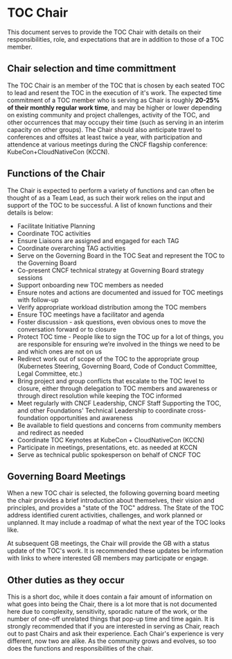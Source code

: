 # TOC Chair

This document serves to provide the TOC Chair with details on their responsibilities, role, and expectations that are in addition to those of a TOC member.

## Chair selection and time committment

The TOC Chair is an member of the TOC that is chosen by each seated TOC to lead and resent the TOC in the execution of it's work. The expected time commitment of a TOC member who is serving as Chair is roughly **20-25% of their monthly regular work time**, and may be higher or lower depending on existing community and project challenges, activity of the TOC, and other occurrences that may occupy their time (such as serving in an interim capacity on other groups). The Chair should also anticipate travel to conferences and offsites at least twice a year, with participation and attendence at various meetings during the CNCF flagship conference: KubeCon+CloudNativeCon (KCCN).

## Functions of the Chair

The Chair is expected to perform a variety of functions and can often be thought of as a Team Lead, as such their work relies on the input and support of the TOC to be successful. A list of known functions and their details is below:

* Facilitate Initiative Planning
* Coordinate TOC activities
* Ensure Liaisons are assigned and engaged for each TAG
* Coordinate overarching TAG activities
* Serve on the Governing Board in the TOC Seat and represent the TOC to the Governing Board
* Co-present CNCF technical strategy at Governing Board strategy sessions
* Support onboarding new TOC members as needed
* Ensure notes and actions are documented and issued for TOC meetings with follow-up
* Verify appropriate workload distribution among the TOC members
* Ensure TOC meetings have a facilitator and agenda
* Foster discussion - ask questions, even obvious ones to move the conversation forward or to closure
* Protect TOC time - People like to sign the TOC up for a lot of things, you are responsible for ensuring we’re involved in the things we need to be and which ones are not on us
* Redirect work out of scope of the TOC to the appropriate group (Kubernetes Steering, Governing Board, Code of Conduct Committee, Legal Committee, etc.)
* Bring project and group conflicts that escalate to the TOC level to closure, either through delegation to TOC members and awareness or through direct resolution while keeping the TOC informed
* Meet regularly with CNCF Leadership, CNCF Staff Supporting the TOC, and other Foundations' Technical Leadership to coordinate cross-foundation opportunities and awareness
* Be available to field questions and concerns from community members and redirect as needed
* Coordinate TOC Keynotes at KubeCon + CloudNativeCon (KCCN)
* Participate in meetings, presentations, etc. as needed at KCCN
* Serve as technical public spokesperson on behalf of CNCF TOC

## Governing Board Meetings

When a new TOC chair is selected, the following governing board meeting the chair provides a brief introduction about themselves, their vision and principles, and provides a "state of the TOC" address. The State of the TOC address identified curent activities, challenges, and work planned or unplanned. It may include a roadmap of what the next year of the TOC looks like.

At subsequent GB meetings, the Chair will provide the GB with a status update of the TOC's work. It is recommended these updates be information with links to where interested GB members may participate or engage.

## Other duties as they occur

This is a short doc, while it does contain a fair amount of information on what goes into being the Chair, there is a lot more that is not documented here due to complexity, sensitivity, sporadic nature of the work, or the number of one-off unrelated things that pop-up time and time again. It is strongly recommended that if you are interested in serving as Chair, reach out to past Chairs and ask their experience. Each Chair's experience is very different, now two are alike. As the community grows and evolves, so too does the functions and responsibilities of the chair.
